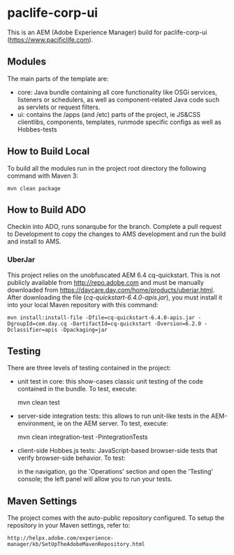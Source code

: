 # paclife-corp-ui

This is an AEM (Adobe Experience Manager) build for paclife-corp-ui (https://www.pacificlife.com).

## Modules

The main parts of the template are:

* core: Java bundle containing all core functionality like OSGi services, listeners or schedulers, as well as component-related Java code such as servlets or request filters.
* ui: contains the /apps (and /etc) parts of the project, ie JS&CSS clientlibs, components, templates, runmode specific configs as well as Hobbes-tests

## How to Build Local

To build all the modules run in the project root directory the following command with Maven 3:

    mvn clean package

## How to Build ADO
	
Checkin into ADO, runs sonarqube for the branch. Complete a pull request to Development to copy the changes to AMS development and run the build and install to AMS.

### UberJar

This project relies on the unobfuscated AEM 6.4 cq-quickstart. This is not publicly available from http://repo.adobe.com and must be 
manually 
downloaded from https://daycare.day.com/home/products/uberjar.html. After downloading the file (_cq-quickstart-6.4.0-apis.jar_), you must install it into your local Maven repository with this command:

    mvn install:install-file -Dfile=cq-quickstart-6.4.0-apis.jar -DgroupId=com.day.cq -DartifactId=cq-quickstart -Dversion=6.2.0 -Dclassifier=apis -Dpackaging=jar

## Testing

There are three levels of testing contained in the project:

* unit test in core: this show-cases classic unit testing of the code contained in the bundle. To test, execute:

    mvn clean test

* server-side integration tests: this allows to run unit-like tests in the AEM-environment, ie on the AEM server. To test, execute:

    mvn clean integration-test -PintegrationTests

* client-side Hobbes.js tests: JavaScript-based browser-side tests that verify browser-side behavior. To test:

    in the navigation, go the 'Operations' section and open the 'Testing' console; the left panel will allow you to run your tests.

## Maven Settings

The project comes with the auto-public repository configured. To setup the repository in your Maven settings, refer to:

    http://helpx.adobe.com/experience-manager/kb/SetUpTheAdobeMavenRepository.html

